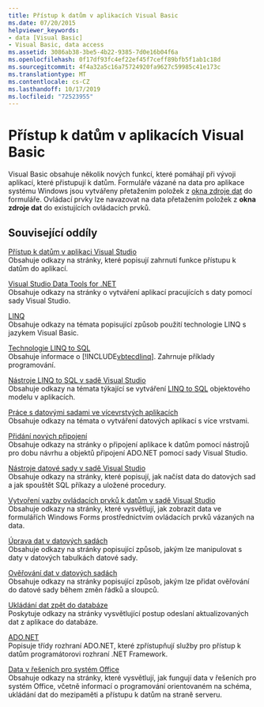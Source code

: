 ```yaml
---
title: Přístup k datům v aplikacích Visual Basic
ms.date: 07/20/2015
helpviewer_keywords:
- data [Visual Basic]
- Visual Basic, data access
ms.assetid: 3086ab38-3be5-4b22-9385-7d0e16b04f6a
ms.openlocfilehash: 0f17df93fc4ef22ef45f7ceff89bfb5f1ab1c18d
ms.sourcegitcommit: 4f4a32a5c16a75724920fa9627c59985c41e173c
ms.translationtype: MT
ms.contentlocale: cs-CZ
ms.lasthandoff: 10/17/2019
ms.locfileid: "72523955"
---
```

# <a name="accessing-data-in-visual-basic-applications"></a>Přístup k datům v aplikacích Visual Basic

Visual Basic obsahuje několik nových funkcí, které pomáhají při vývoji aplikací, které přistupují k datům. Formuláře vázané na data pro aplikace systému Windows jsou vytvářeny přetažením položek z [okna zdroje dat](/visualstudio/data-tools/add-new-data-sources) do formuláře. Ovládací prvky lze navazovat na data přetažením položek z **okna zdroje dat** do existujících ovládacích prvků.

## <a name="related-sections"></a>Související oddíly

[Přístup k datům v aplikaci Visual Studio](/visualstudio/data-tools/)  
Obsahuje odkazy na stránky, které popisují zahrnutí funkce přístupu k datům do aplikací.

[Visual Studio Data Tools for .NET](/visualstudio/data-tools/visual-studio-data-tools-for-dotnet)  
Obsahuje odkazy na stránky o vytváření aplikací pracujících s daty pomocí sady Visual Studio.

[LINQ](../../visual-basic/programming-guide/language-features/linq/index.md)  
Obsahuje odkazy na témata popisující způsob použití technologie LINQ s jazykem Visual Basic.

[Technologie LINQ to SQL](../../framework/data/adonet/sql/linq/index.md)  
Obsahuje informace o [!INCLUDE[vbtecdlinq](~/includes/vbtecdlinq-md.md)]. Zahrnuje příklady programování.  

[Nástroje LINQ to SQL v sadě Visual Studio](/visualstudio/data-tools/linq-to-sql-tools-in-visual-studio2)  
Obsahuje odkazy na témata týkající se vytváření [LINQ to SQL](../../framework/data/adonet/sql/linq/index.md) objektového modelu v aplikacích.

[Práce s datovými sadami ve vícevrstvých aplikacích](/visualstudio/data-tools/work-with-datasets-in-n-tier-applications)  
Obsahuje odkazy na témata o vytváření datových aplikací s více vrstvami.

[Přidání nových připojení](/visualstudio/data-tools/add-new-connections)  
Obsahuje odkazy na stránky o připojení aplikace k datům pomocí nástrojů pro dobu návrhu a objektů připojení ADO.NET pomocí sady Visual Studio.

[Nástroje datové sady v sadě Visual Studio](/visualstudio/data-tools/dataset-tools-in-visual-studio)  
Obsahuje odkazy na stránky, které popisují, jak načíst data do datových sad a jak spouštět SQL příkazy a uložené procedury.  

[Vytvoření vazby ovládacích prvků k datům v sadě Visual Studio](/visualstudio/data-tools/bind-controls-to-data-in-visual-studio)  
Obsahuje odkazy na stránky, které vysvětlují, jak zobrazit data ve formulářích Windows Forms prostřednictvím ovládacích prvků vázaných na data.

[Úprava dat v datových sadách](/visualstudio/data-tools/edit-data-in-datasets)  
Obsahuje odkazy na stránky popisující způsob, jakým lze manipulovat s daty v datových tabulkách datové sady.  

[Ověřování dat v datových sadách](/visualstudio/data-tools/validate-data-in-datasets)  
Obsahuje odkazy na stránky popisující způsob, jakým lze přidat ověřování do datové sady během změn řádků a sloupců.

[Ukládání dat zpět do databáze](/visualstudio/data-tools/save-data-back-to-the-database)  
Poskytuje odkazy na stránky vysvětlující postup odeslaní aktualizovaných dat z aplikace do databáze.

[ADO.NET](../../framework/data/adonet/index.md)  
Popisuje třídy rozhraní ADO.NET, které zpřístupňují služby pro přístup k datům programátorovi rozhraní .NET Framework.

[Data v řešeních pro systém Office](/visualstudio/vsto/data-in-office-solutions)  
Obsahuje odkazy na stránky, které vysvětlují, jak fungují data v řešeních pro systém Office, včetně informací o programování orientovaném na schéma, ukládání dat do mezipaměti a přístupu k datům na straně serveru.
